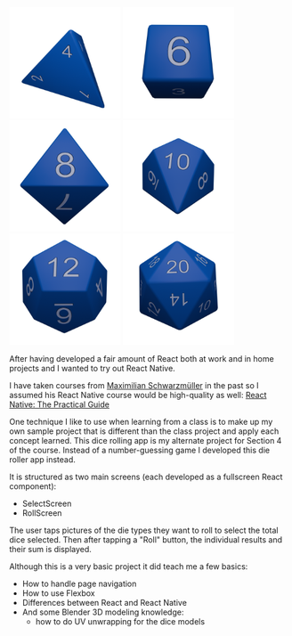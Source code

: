 ![D4](images/D4-sm.png "D4 die render")
![D6](images/D6-sm.png "D6 die render")
![D8](images/D8-sm.png "D8 die render")
![D10](images/D10-sm.png "D10 die render")
![D12](images/D12-sm.png "D12 die render")
![D20](images/D20-sm.png "D20 die render")

After having developed a fair amount of React both at work and in home projects
and I wanted to try out React Native.

I have taken courses from [Maximilian Schwarzmüller](https://www.udemy.com/user/maximilian-schwarzmuller/) in the past so I assumed his
React Native course would be high-quality as well: [React Native: The Practical Guide](https://www.udemy.com/course/react-native-the-practical-guide)

One technique I like to use when learning from a class is to make up my own
sample project that is different than the class project and apply each concept
learned.  This dice rolling app is my alternate project for Section 4 of the course.
Instead of a number-guessing game I developed this die roller app instead.

It is structured as two main screens (each developed as a fullscreen
React component):
* SelectScreen
* RollScreen

The user taps pictures of the die types they want to roll to select the
total dice selected.  Then after tapping a "Roll" button, the individual results
and their sum is displayed.

Although this is a very basic project it did teach me a few
basics:
* How to handle page navigation
* How to use Flexbox
* Differences between React and React Native
* And some Blender 3D modeling knowledge:
  - how to do UV unwrapping for the dice models